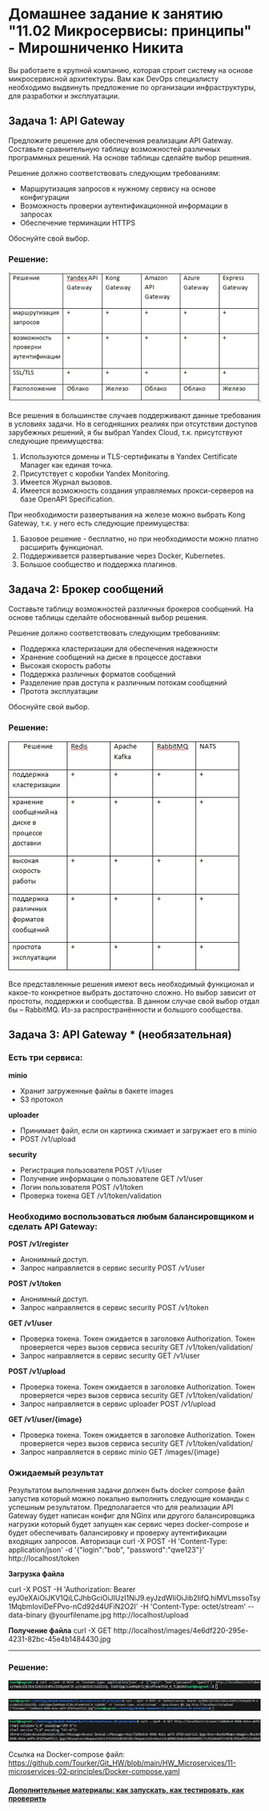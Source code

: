 # Домашнее задание к занятию "11.02 Микросервисы: принципы" - Мирошниченко Никита

Вы работаете в крупной компанию, которая строит систему на основе микросервисной архитектуры.
Вам как DevOps специалисту необходимо выдвинуть предложение по организации инфраструктуры, для разработки и эксплуатации.

## Задача 1: API Gateway 

Предложите решение для обеспечения реализации API Gateway. Составьте сравнительную таблицу возможностей различных программных решений. На основе таблицы сделайте выбор решения.

Решение должно соответствовать следующим требованиям:
- Маршрутизация запросов к нужному сервису на основе конфигурации
- Возможность проверки аутентификационной информации в запросах
- Обеспечение терминации HTTPS

Обоснуйте свой выбор.

### Решение:

![Скриншот](https://github.com/Tourker/Git_HW/blob/main/HW_Microservices/images/HW_principles_table1.jpg)

Все решения в большинстве случаев поддерживают данные требования в условиях задачи. Но в сегодняшних реалиях при отсутствии доступов зарубежных решений, я бы выбрал Yandex Cloud, т.к. присутствуют следующие преимущества:

1)	Используются домены и TLS-сертификаты в Yandex Certificate Manager как единая точка.
2)	Присутствует с коробки Yandex Monitoring.
3)	Имеется Журнал вызовов.
4)	Имеется возможность создания управляемых прокси-серверов на базе OpenAPI Specification.

При необходимости развертывания на железе можно выбрать Kong Gateway, т.к. у него есть следующие преимущества:

1)	Базовое решение - бесплатно, но при необходимости можно платно расширить функционал.
2)	Поддерживается развертывание через Docker, Kubernetes.
3)	Большое сообщество и поддержка плагинов.




## Задача 2: Брокер сообщений

Составьте таблицу возможностей различных брокеров сообщений. На основе таблицы сделайте обоснованный выбор решения.

Решение должно соответствовать следующим требованиям:
- Поддержка кластеризации для обеспечения надежности
- Хранение сообщений на диске в процессе доставки
- Высокая скорость работы
- Поддержка различных форматов сообщений
- Разделение прав доступа к различным потокам сообщений
- Протота эксплуатации

Обоснуйте свой выбор.

### Решение:


![Скриншот](https://github.com/Tourker/Git_HW/blob/main/HW_Microservices/images/HW_principles_table2.jpg)

Все представленные решения имеют весь необходимый функционал и какое-то конкретное выбрать достаточно сложно. Но выбор зависит от простоты, поддержки и сообщества. В данном случае свой выбор отдал бы – RabbitMQ. Из-за распространённости и большого сообщества.


## Задача 3: API Gateway * (необязательная)

### Есть три сервиса:

**minio**
- Хранит загруженные файлы в бакете images
- S3 протокол

**uploader**
- Принимает файл, если он картинка сжимает и загружает его в minio
- POST /v1/upload

**security**
- Регистрация пользователя POST /v1/user
- Получение информации о пользователе GET /v1/user
- Логин пользователя POST /v1/token
- Проверка токена GET /v1/token/validation

### Необходимо воспользоваться любым балансировщиком и сделать API Gateway:

**POST /v1/register**
- Анонимный доступ.
- Запрос направляется в сервис security POST /v1/user

**POST /v1/token**
- Анонимный доступ.
- Запрос направляется в сервис security POST /v1/token

**GET /v1/user**
- Проверка токена. Токен ожидается в заголовке Authorization. Токен проверяется через вызов сервиса security GET /v1/token/validation/
- Запрос направляется в сервис security GET /v1/user

**POST /v1/upload**
- Проверка токена. Токен ожидается в заголовке Authorization. Токен проверяется через вызов сервиса security GET /v1/token/validation/
- Запрос направляется в сервис uploader POST /v1/upload

**GET /v1/user/{image}**
- Проверка токена. Токен ожидается в заголовке Authorization. Токен проверяется через вызов сервиса security GET /v1/token/validation/
- Запрос направляется в сервис minio  GET /images/{image}

### Ожидаемый результат

Результатом выполнения задачи должен быть docker compose файл запустив который можно локально выполнить следующие команды с успешным результатом.
Предполагается что для реализации API Gateway будет написан конфиг для NGinx или другого балансировщика нагрузки который будет запущен как сервис через docker-compose и будет обеспечивать балансировку и проверку аутентификации входящих запросов.
Авторизаци
curl -X POST -H 'Content-Type: application/json' -d '{"login":"bob", "password":"qwe123"}' http://localhost/token

**Загрузка файла**

curl -X POST -H 'Authorization: Bearer eyJ0eXAiOiJKV1QiLCJhbGciOiJIUzI1NiJ9.eyJzdWIiOiJib2IifQ.hiMVLmssoTsy1MqbmIoviDeFPvo-nCd92d4UFiN2O2I' -H 'Content-Type: octet/stream' --data-binary @yourfilename.jpg http://localhost/upload

**Получение файла**
curl -X GET http://localhost/images/4e6df220-295e-4231-82bc-45e4b1484430.jpg

---

### Решение: 



![Скриншот](https://github.com/Tourker/Git_HW/blob/main/HW_Microservices/images/HW_principles_login.jpg)

![Скриншот](https://github.com/Tourker/Git_HW/blob/main/HW_Microservices/images/HW_principles_upload.jpg)

![Скриншот](https://github.com/Tourker/Git_HW/blob/main/HW_Microservices/images/HW_principles_check.jpg)

Ссылка на Docker-compose файл: https://github.com/Tourker/Git_HW/blob/main/HW_Microservices/11-microservices-02-principles/Docker-compose.yaml

#### [Дополнительные материалы: как запускать, как тестировать, как проверить](https://github.com/netology-code/devkub-homeworks/tree/main/11-microservices-02-principles)

